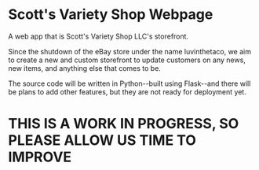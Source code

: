 # Scott's Variety Shop Webpage
A web app that is Scott's Variety Shop LLC's storefront. 

Since the shutdown of the eBay store under the name luvinthetaco, we aim to create a new and custom storefront to update customers on any news, new items, and anything else that comes to be. 

The source code will be written in Python--built using Flask--and there will be plans to add other features, but they are not ready for deployment yet.

# THIS IS A WORK IN PROGRESS, SO PLEASE ALLOW US TIME TO IMPROVE
